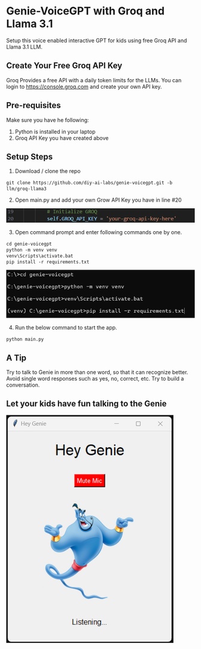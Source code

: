 # Genie-VoiceGPT with Groq and Llama 3.1
Setup this voice enabled interactive GPT for kids using free Groq API and Llama 3.1 LLM.

## Create Your Free Groq API Key

Groq Provides a free API with a daily token limits for the LLMs. You can login to https://console.groq.com and create your own API key.

## Pre-requisites

Make sure you have he following:

1. Python is installed in your laptop
2. Groq API Key you have created above

## Setup Steps

1. Download / clone the repo

```git
git clone https://github.com/diy-ai-labs/genie-voicegpt.git -b llm/groq-llama3
```

2. Open main.py and add your own Grow API Key you have in line #20

![alt text](README-IMG/image.png)

3. Open command prompt and enter following commands one by one.

```
cd genie-voicegpt
python -m venv venv
venv\Scripts\activate.bat
pip install -r requirements.txt
```

![alt text](README-IMG/image-1.png)

4. Run the below command to start the app.

```
python main.py
```

## A Tip

Try to talk to Genie in more than one word, so that it can recognize better. Avoid single word responses such as yes, no, correct, etc. Try to build a conversation. 

## Let your kids have fun talking to the Genie


![alt text](README-IMG/image-2.png)
